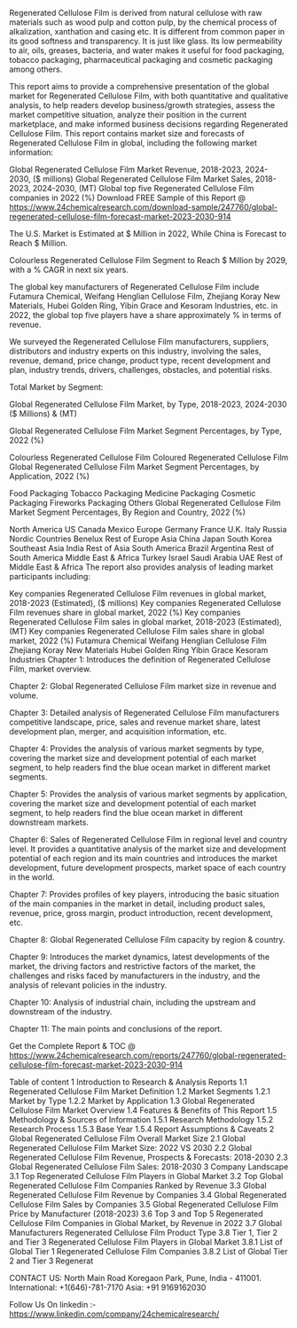Regenerated Cellulose Film is derived from natural cellulose with raw materials such as wood pulp and cotton pulp, by the chemical process of alkalization, xanthation and casing etc. It is different from common paper in its good softness and transparency. It is just like glass. Its low permeability to air, oils, greases, bacteria, and water makes it useful for food packaging, tobacco packaging, pharmaceutical packaging and cosmetic packaging among others.

This report aims to provide a comprehensive presentation of the global market for Regenerated Cellulose Film, with both quantitative and qualitative analysis, to help readers develop business/growth strategies, assess the market competitive situation, analyze their position in the current marketplace, and make informed business decisions regarding Regenerated Cellulose Film. This report contains market size and forecasts of Regenerated Cellulose Film in global, including the following market information:

Global Regenerated Cellulose Film Market Revenue, 2018-2023, 2024-2030, ($ millions)
Global Regenerated Cellulose Film Market Sales, 2018-2023, 2024-2030, (MT)
Global top five Regenerated Cellulose Film companies in 2022 (%)
Download FREE Sample of this Report @ https://www.24chemicalresearch.com/download-sample/247760/global-regenerated-cellulose-film-forecast-market-2023-2030-914

The U.S. Market is Estimated at $ Million in 2022, While China is Forecast to Reach $ Million.

Colourless Regenerated Cellulose Film Segment to Reach $ Million by 2029, with a % CAGR in next six years.

The global key manufacturers of Regenerated Cellulose Film include Futamura Chemical, Weifang Henglian Cellulose Film, Zhejiang Koray New Materials, Hubei Golden Ring, Yibin Grace and Kesoram Industries, etc. in 2022, the global top five players have a share approximately % in terms of revenue.

We surveyed the Regenerated Cellulose Film manufacturers, suppliers, distributors and industry experts on this industry, involving the sales, revenue, demand, price change, product type, recent development and plan, industry trends, drivers, challenges, obstacles, and potential risks.

Total Market by Segment:

Global Regenerated Cellulose Film Market, by Type, 2018-2023, 2024-2030 ($ Millions) & (MT)

Global Regenerated Cellulose Film Market Segment Percentages, by Type, 2022 (%)

Colourless Regenerated Cellulose Film
Coloured Regenerated Cellulose Film
Global Regenerated Cellulose Film Market Segment Percentages, by Application, 2022 (%)

Food Packaging
Tobacco Packaging
Medicine Packaging
Cosmetic Packaging
Fireworks Packaging
Others
Global Regenerated Cellulose Film Market Segment Percentages, By Region and Country, 2022 (%)

North America
US
Canada
Mexico
Europe
Germany
France
U.K.
Italy
Russia
Nordic Countries
Benelux
Rest of Europe
Asia
China
Japan
South Korea
Southeast Asia
India
Rest of Asia
South America
Brazil
Argentina
Rest of South America
Middle East & Africa
Turkey
Israel
Saudi Arabia
UAE
Rest of Middle East & Africa
The report also provides analysis of leading market participants including:

Key companies Regenerated Cellulose Film revenues in global market, 2018-2023 (Estimated), ($ millions)
Key companies Regenerated Cellulose Film revenues share in global market, 2022 (%)
Key companies Regenerated Cellulose Film sales in global market, 2018-2023 (Estimated), (MT)
Key companies Regenerated Cellulose Film sales share in global market, 2022 (%)
Futamura Chemical
Weifang Henglian Cellulose Film
Zhejiang Koray New Materials
Hubei Golden Ring
Yibin Grace
Kesoram Industries
Chapter 1: Introduces the definition of Regenerated Cellulose Film, market overview.

Chapter 2: Global Regenerated Cellulose Film market size in revenue and volume.

Chapter 3: Detailed analysis of Regenerated Cellulose Film manufacturers competitive landscape, price, sales and revenue market share, latest development plan, merger, and acquisition information, etc.

Chapter 4: Provides the analysis of various market segments by type, covering the market size and development potential of each market segment, to help readers find the blue ocean market in different market segments.

Chapter 5: Provides the analysis of various market segments by application, covering the market size and development potential of each market segment, to help readers find the blue ocean market in different downstream markets.

Chapter 6: Sales of Regenerated Cellulose Film in regional level and country level. It provides a quantitative analysis of the market size and development potential of each region and its main countries and introduces the market development, future development prospects, market space of each country in the world.

Chapter 7: Provides profiles of key players, introducing the basic situation of the main companies in the market in detail, including product sales, revenue, price, gross margin, product introduction, recent development, etc.

Chapter 8: Global Regenerated Cellulose Film capacity by region & country.

Chapter 9: Introduces the market dynamics, latest developments of the market, the driving factors and restrictive factors of the market, the challenges and risks faced by manufacturers in the industry, and the analysis of relevant policies in the industry.

Chapter 10: Analysis of industrial chain, including the upstream and downstream of the industry.

Chapter 11: The main points and conclusions of the report.

Get the Complete Report & TOC @ https://www.24chemicalresearch.com/reports/247760/global-regenerated-cellulose-film-forecast-market-2023-2030-914

Table of content
1 Introduction to Research & Analysis Reports
1.1 Regenerated Cellulose Film Market Definition
1.2 Market Segments
1.2.1 Market by Type
1.2.2 Market by Application
1.3 Global Regenerated Cellulose Film Market Overview
1.4 Features & Benefits of This Report
1.5 Methodology & Sources of Information
1.5.1 Research Methodology
1.5.2 Research Process
1.5.3 Base Year
1.5.4 Report Assumptions & Caveats
2 Global Regenerated Cellulose Film Overall Market Size
2.1 Global Regenerated Cellulose Film Market Size: 2022 VS 2030
2.2 Global Regenerated Cellulose Film Revenue, Prospects & Forecasts: 2018-2030
2.3 Global Regenerated Cellulose Film Sales: 2018-2030
3 Company Landscape
3.1 Top Regenerated Cellulose Film Players in Global Market
3.2 Top Global Regenerated Cellulose Film Companies Ranked by Revenue
3.3 Global Regenerated Cellulose Film Revenue by Companies
3.4 Global Regenerated Cellulose Film Sales by Companies
3.5 Global Regenerated Cellulose Film Price by Manufacturer (2018-2023)
3.6 Top 3 and Top 5 Regenerated Cellulose Film Companies in Global Market, by Revenue in 2022
3.7 Global Manufacturers Regenerated Cellulose Film Product Type
3.8 Tier 1, Tier 2 and Tier 3 Regenerated Cellulose Film Players in Global Market
3.8.1 List of Global Tier 1 Regenerated Cellulose Film Companies
3.8.2 List of Global Tier 2 and Tier 3 Regenerat

CONTACT US:
North Main Road Koregaon Park, Pune, India - 411001.
International: +1(646)-781-7170
Asia: +91 9169162030

Follow Us On linkedin :- https://www.linkedin.com/company/24chemicalresearch/
